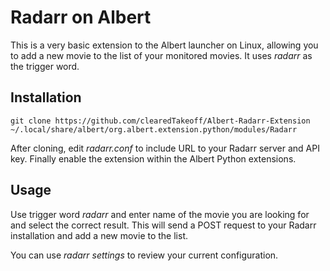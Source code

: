 # Radarr on Albert

This is a very basic extension to the Albert launcher on Linux, allowing you to add a new movie to the list of your monitored movies. It uses *radarr* as the trigger word.

## Installation

    git clone https://github.com/clearedTakeoff/Albert-Radarr-Extension ~/.local/share/albert/org.albert.extension.python/modules/Radarr
After cloning, edit *radarr.conf* to include URL to your Radarr server and API key.
Finally enable the extension within the Albert Python extensions.

## Usage

Use trigger word *radarr* and enter name of the movie you are looking for and select the correct result. This will send a POST request to your Radarr installation and add a new movie to the list.

You can use *radarr settings* to review your current configuration.
